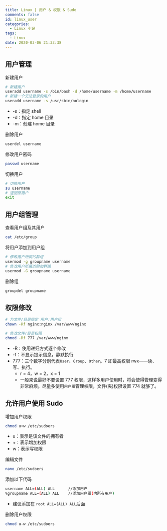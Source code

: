 ```yaml
---
title: Linux | 用户 & 权限 & Sudo
comments: false
id: linux_user
categories:
  - Linux 小记
tags:
  - Linux
date: 2020-03-06 21:33:38
---
```


## 用户管理

新建用户

```bash
# 新建用户
useradd username -s /bin/bash -d /home/username -m /home/username
# 新建一个无法登录的用户
useradd username -s /usr/sbin/nologin
```

- -s：指定 shell
- -d：指定 home 目录
- -m：创建 home 目录

<!-- more -->

删除用户

```bash
userdel username
```

修改用户密码

```bash
passwd username
```

切换用户

```bash
# 切换用户
su username
# 退回原用户
exit
```

## 用户组管理

查看用户组及其用户

```bash
cat /etc/group
```

将用户添加到用户组

```bash
# 修改用户所属的群组
usermod -g groupname username
# 修改用户所属的附加群组
usermod -G groupname username
```

删除组

```bash
groupdel groupname
```

## 权限修改

```bash
# 为文件/目录指定 用户:用户组
chown -Rf nginx:nginx /var/www/nginx

# 修改文件/目录权限
chmod -Rf 777 /var/www/nginx
```

- -R：使用递归方式逐个修改
- -f：不显示提示信息，静默执行
- 777：三个数字分别代表`User`、`Group`、`Other`。7 即最高权限 rwx——读、写、执行。
    - r = 4，w = 2，x = 1
    - 一般来说最好不要设置 777 权限，这样多用户使用时，将会使得管理变得非常麻烦。尽量多使用`用户组`管理权限，文件(夹)权限设置 774 就够了。

## 允许用户使用 Sudo

增加用户权限

```bash
chmod u+w /etc/sudoers
```

- u：表示是该文件的拥有者
- +：表示增加权限
- w：表示写权限

编辑文件

```bash
nano /etc/sudoers
```

添加以下代码

```bash
username ALL=(ALL) ALL		//添加用户
%groupname ALL=(ALL) ALL	//添加用户组(内所有用户)
```

- 建议添加在 `root ALL=(ALL) ALL`后面

删除用户权限

```bash
chmod u-w /etc/sudoers
```
